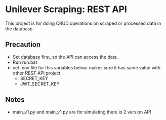 # Unilever Scraping: REST API
This project is for doing CRUD operations on scraped or processed data in the database.

## Precaution
- Set [database](https://github.com/willyyeremi/unilever-scrapper-database) first, so the API can access the data.
- Run run.bat
- set .env file for this variables below. makes sure it has same value with other REST API project
  - SECRET_KEY
  - JWT_SECRET_KEY

## Notes
- main_v1.py and main_v1.py are for simulating there is 2 version API

